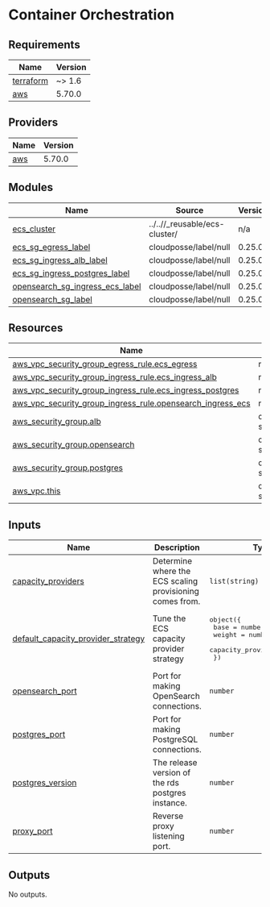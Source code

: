 # Container Orchestration

<!-- BEGIN_TF_DOCS -->
## Requirements

| Name | Version |
|------|---------|
| <a name="requirement_terraform"></a> [terraform](#requirement\_terraform) | ~> 1.6 |
| <a name="requirement_aws"></a> [aws](#requirement\_aws) | 5.70.0 |

## Providers

| Name | Version |
|------|---------|
| <a name="provider_aws"></a> [aws](#provider\_aws) | 5.70.0 |

## Modules

| Name | Source | Version |
|------|--------|---------|
| <a name="module_ecs_cluster"></a> [ecs\_cluster](#module\_ecs\_cluster) | ../..//_reusable/ecs-cluster/ | n/a |
| <a name="module_ecs_sg_egress_label"></a> [ecs\_sg\_egress\_label](#module\_ecs\_sg\_egress\_label) | cloudposse/label/null | 0.25.0 |
| <a name="module_ecs_sg_ingress_alb_label"></a> [ecs\_sg\_ingress\_alb\_label](#module\_ecs\_sg\_ingress\_alb\_label) | cloudposse/label/null | 0.25.0 |
| <a name="module_ecs_sg_ingress_postgres_label"></a> [ecs\_sg\_ingress\_postgres\_label](#module\_ecs\_sg\_ingress\_postgres\_label) | cloudposse/label/null | 0.25.0 |
| <a name="module_opensearch_sg_ingress_ecs_label"></a> [opensearch\_sg\_ingress\_ecs\_label](#module\_opensearch\_sg\_ingress\_ecs\_label) | cloudposse/label/null | 0.25.0 |
| <a name="module_opensearch_sg_label"></a> [opensearch\_sg\_label](#module\_opensearch\_sg\_label) | cloudposse/label/null | 0.25.0 |

## Resources

| Name | Type |
|------|------|
| [aws_vpc_security_group_egress_rule.ecs_egress](https://registry.terraform.io/providers/hashicorp/aws/5.70.0/docs/resources/vpc_security_group_egress_rule) | resource |
| [aws_vpc_security_group_ingress_rule.ecs_ingress_alb](https://registry.terraform.io/providers/hashicorp/aws/5.70.0/docs/resources/vpc_security_group_ingress_rule) | resource |
| [aws_vpc_security_group_ingress_rule.ecs_ingress_postgres](https://registry.terraform.io/providers/hashicorp/aws/5.70.0/docs/resources/vpc_security_group_ingress_rule) | resource |
| [aws_vpc_security_group_ingress_rule.opensearch_ingress_ecs](https://registry.terraform.io/providers/hashicorp/aws/5.70.0/docs/resources/vpc_security_group_ingress_rule) | resource |
| [aws_security_group.alb](https://registry.terraform.io/providers/hashicorp/aws/5.70.0/docs/data-sources/security_group) | data source |
| [aws_security_group.opensearch](https://registry.terraform.io/providers/hashicorp/aws/5.70.0/docs/data-sources/security_group) | data source |
| [aws_security_group.postgres](https://registry.terraform.io/providers/hashicorp/aws/5.70.0/docs/data-sources/security_group) | data source |
| [aws_vpc.this](https://registry.terraform.io/providers/hashicorp/aws/5.70.0/docs/data-sources/vpc) | data source |

## Inputs

| Name | Description | Type | Default | Required |
|------|-------------|------|---------|:--------:|
| <a name="input_capacity_providers"></a> [capacity\_providers](#input\_capacity\_providers) | Determine where the ECS scaling provisioning comes from. | `list(string)` | n/a | yes |
| <a name="input_default_capacity_provider_strategy"></a> [default\_capacity\_provider\_strategy](#input\_default\_capacity\_provider\_strategy) | Tune the ECS capacity provider strategy | <pre>object({<br>    base              = number,<br>    weight            = number,<br>    capacity_provider = string,<br>  })</pre> | n/a | yes |
| <a name="input_opensearch_port"></a> [opensearch\_port](#input\_opensearch\_port) | Port for making OpenSearch connections. | `number` | n/a | yes |
| <a name="input_postgres_port"></a> [postgres\_port](#input\_postgres\_port) | Port for making PostgreSQL connections. | `number` | n/a | yes |
| <a name="input_postgres_version"></a> [postgres\_version](#input\_postgres\_version) | The release version of the rds postgres instance. | `number` | n/a | yes |
| <a name="input_proxy_port"></a> [proxy\_port](#input\_proxy\_port) | Reverse proxy listening port. | `number` | n/a | yes |

## Outputs

No outputs.
<!-- END_TF_DOCS -->